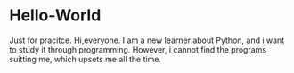# Hello-World
Just for pracitce.
Hi,everyone.
I am a new learner about Python, and i want to study it through programming. However, i cannot find the programs  suitting me, which upsets me all the time.
